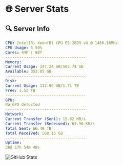 # 🌐 Server Stats
## 🔍 Server Info
```yaml
CPU: Intel(R) Xeon(R) CPU E5-2699 v4 @ 1466.16MHz
CPU Usage: 5.50%
Cores: 44P | 88T
-----------------------------------
Memory:
Current Usage: 147.24 GB/503.74 GB
Available: 353.05 GB
-----------------------------------
Disk:
Current Usage: 112.96 GB/1.71 TB
Free: 1.52 TB
-----------------------------------
GPU:
No GPU detected
-----------------------------------
Network:
Current Transfer (Sent): 15.82 MB/s
Current Transfer (Received): 63.96 KB/s
Total Sent: 66.49 TB
Total Received: 568.16 GB
-----------------------------------
Uptime:
38d 17h 54m 48s
```
![GitHub Stats](https://img.shields.io/badge/Updated-2025-04-15_15:17:37-blue)